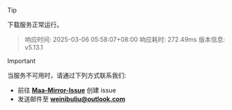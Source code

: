 > [!TIP]
下载服务正常运行。


> 响应时间: 2025-03-06 05:58:07+08:00
> 响应耗时: 272.49ms
> 版本信息: v5.13.1

> [!IMPORTANT]
> 当服务不可用时，请通过下列方式联系我们: 
> - 前往 **[Maa-Mirror-Issue](https://github.com/MaaMirror/Maa-Mirror-Issue/issues)** 创建 issue
> - 发送邮件至 **<a href="mailto:weinibuliu@outlook.com">weinibuliu@outlook.com</a>**